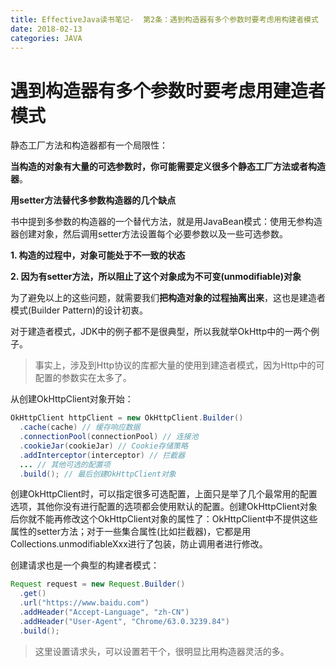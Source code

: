 ```yaml
---
title: EffectiveJava读书笔记-  第2条：遇到构造器有多个参数时要考虑用构建者模式
date: 2018-02-13
categories: JAVA
---
```


# 遇到构造器有多个参数时要考虑用建造者模式

静态工厂方法和构造器都有一个局限性：

**当构造的对象有大量的可选参数时，你可能需要定义很多个静态工厂方法或者构造器**。



**用setter方法替代多参数构造器的几个缺点**

书中提到多参数的构造器的一个替代方法，就是用JavaBean模式：使用无参构造器创建对象，然后调用setter方法设置每个必要参数以及一些可选参数。

**1. 构造的过程中，对象可能处于不一致的状态**

**2. 因为有setter方法，所以阻止了这个对象成为不可变(unmodifiable)对象**



为了避免以上的这些问题，就需要我们**把构造对象的过程抽离出来**，这也是建造者模式(Builder Pattern)的设计初衷。

对于建造者模式，JDK中的例子都不是很典型，所以我就举OkHttp中的一两个例子。

> 事实上，涉及到Http协议的库都大量的使用到建造者模式，因为Http中的可配置的参数实在太多了。

从创建OkHttpClient对象开始：

```java
OkHttpClient httpClient = new OkHttpClient.Builder()
  .cache(cache) // 缓存响应数据
  .connectionPool(connectionPool) // 连接池
  .cookieJar(cookieJar) // Cookie存储策略
  .addInterceptor(interceptor) // 拦截器
  ... // 其他可选的配置项
  .build(); // 最后创建OkHttpClient对象
```

创建OkHttpClient时，可以指定很多可选配置，上面只是举了几个最常用的配置选项，其他你没有进行配置的选项都会使用默认的配置。创建OkHttpClient对象后你就不能再修改这个OkHttpClient对象的属性了：OkHttpClient中不提供这些属性的setter方法；对于一些集合属性(比如拦截器)，它都是用Collections.unmodifiableXxx进行了包装，防止调用者进行修改。

创建请求也是一个典型的构建者模式：

```java
Request request = new Request.Builder()
  .get()
  .url("https://www.baidu.com")
  .addHeader("Accept-Language", "zh-CN")
  .addHeader("User-Agent", "Chrome/63.0.3239.84")
  .build();
```

> 这里设置请求头，可以设置若干个，很明显比用构造器灵活的多。

